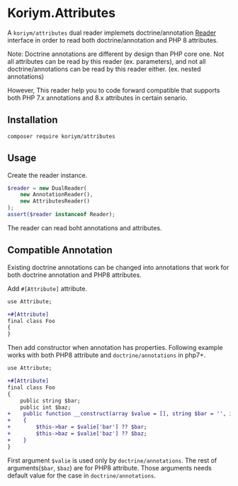 # Koriym.Attributes

A `koriym/attributes` dual reader implemets doctrine/annotation [Reader](https://github.com/doctrine/annotations/blob/master/lib/Doctrine/Common/Annotations/Reader.php) interface
in order to read both doctrine/annotation and PHP 8 attributes.

Note:  Doctrine annotations are different by design than PHP core one. 
Not all attributes can be read by this reader (ex. parameters), and not all doctrine/annotations can be read by this reader either. (ex. nested annotations)

However, This reader help you to code forward compatible that supports both PHP 7.x annotations and 8.x attributes in certain senario.

## Installation

    composer require koriym/attributes

## Usage

Create the reader instance.

```php
$reader = new DualReader(
    new AnnotationReader(),
    new AttributesReader()
);
assert($reader instanceof Reader);
```

The reader can read boht annotations and attributes.

## Compatible Annotation

Existing doctrine annotations can be changed into annotations that work for both doctrine annotation and PHP8 attributes.

Add `#[Attribute]` attribute.

```diff
use Attribute;

+#[Attribute]
final class Foo
{
}
```

Then add constructor when annotation has properties.
Following example works with both PHP8 attribute and `doctrine/annotations` in php7+.

```diff
use Attribute;

+#[Attribute]
final class Foo
{
    public string $bar;
    public int $baz;
+    public function __construct(array $value = [], string $bar = '', int $baz = 0)
+    {
+        $this->bar = $valie['bar'] ?? $bar;
+        $this->baz = $valie['baz'] ?? $baz;
+    }
}
```

First argument `$valie` is used only by `doctrine/annotations`.
The rest of arguments(`$bar`, `$baz`) are for PHP8 attribute.
Those arguments needs default value for the case in `doctrine/annotations`.
